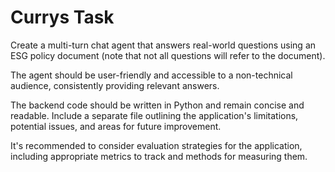 # Currys Task 

Create a multi-turn chat agent that answers real-world questions using an ESG policy document (note that not all questions will refer to the document).

The agent should be user-friendly and accessible to a non-technical audience, consistently providing relevant answers.

The backend code should be written in Python and remain concise and readable. Include a separate file outlining the application's limitations, potential issues, and areas for future improvement.

It's recommended to consider evaluation strategies for the application, including appropriate metrics to track and methods for measuring them.
